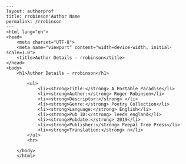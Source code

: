 
    ---
    layout: authorprof
    title: rrobinson'Author Name 
    permalink: /rrobinson
    ---
    <html lang="en">
    <head>
        <meta charset="UTF-8">
        <meta name="viewport" content="width=device-width, initial-scale=1.0">
        <title>Author Details - rrobinson</title>
    </head>
    <body>
        <h1>Author Details - rrobinson</h1>
        
            <ul>
                <li><strong>Title:</strong> A Portable Paradise</li>
                <li><strong>Author:</strong> Roger Robinson</li>
                <li><strong>Descriptor:</strong> </li>
                <li><strong>Genre:</strong> Poetry Collection</li>
                <li><strong>Language:</strong> English</li>
                <li><strong>Pub ID:</strong> leeds_england</li>
                <li><strong>Pubdate:</strong> 2019</li>
                <li><strong>Publisher:</strong> Peepal Tree Press</li>
                <li><strong>Translation:</strong> n</li>
            </ul>
            <hr>
            
        </body>
        </html>
        